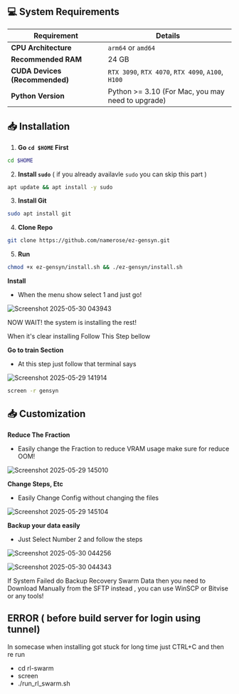 ## 💻 System Requirements

| Requirement                         | Details                                                     |
|-------------------------------------|-------------------------------------------------------------|
| **CPU Architecture**                | `arm64` or `amd64`                                          |
| **Recommended RAM**                 | 24 GB                                                       |
| **CUDA Devices (Recommended)**      | `RTX 3090`, `RTX 4070`, `RTX 4090`, `A100`, `H100`          |
| **Python Version**                  | Python >= 3.10 (For Mac, you may need to upgrade)           |


## 📥 Installation

1. **Go `cd $HOME` First**
```bash
cd $HOME
```
2. **Install `sudo`** ( if you already availavle `sudo` you can skip this part )
```bash
apt update && apt install -y sudo
```
3. **Install Git**
```bash
sudo apt install git
```
4. **Clone Repo**  
```bash
git clone https://github.com/namerose/ez-gensyn.git
```
5. **Run**
```bash
chmod +x ez-gensyn/install.sh && ./ez-gensyn/install.sh
```
**Install**
- When the menu show select 1 and just go!

![Screenshot 2025-05-30 043943](https://github.com/user-attachments/assets/6f0976f0-a26e-4db6-bf48-4e2a6802597e)

NOW WAIT! the system is installing the rest!

When it's clear installing Follow This Step bellow

**Go to train Section**
- At this step just follow that terminal says

![Screenshot 2025-05-29 141914](https://github.com/user-attachments/assets/7f20a43e-a83e-43c9-8f3c-c6a7573547c0)
```bash
screen -r gensyn
```

## 📥 Customization

**Reduce The Fraction**
- Easily change the Fraction to reduce VRAM usage make sure for reduce OOM!

![Screenshot 2025-05-29 145010](https://github.com/user-attachments/assets/5d307896-07ab-4546-82bc-312d2599f2f2)


**Change Steps, Etc**
- Easily Change Config without changing the files

![Screenshot 2025-05-29 145104](https://github.com/user-attachments/assets/638f7a36-c750-42aa-8174-4e64a8b45733)

**Backup your data easily**
- Just Select Number 2 and follow the steps

![Screenshot 2025-05-30 044256](https://github.com/user-attachments/assets/0474c596-d68f-46c0-8b15-0ef319bb3f9d)

![Screenshot 2025-05-30 044343](https://github.com/user-attachments/assets/41118bcd-4f87-441f-a403-43c1c2863473)

If System Failed do Backup Recovery Swarm Data then you need to Download Manually from the SFTP instead , you can use WinSCP or Bitvise or any tools!

## ERROR ( before build server for login using tunnel)
In somecase when installing got stuck for long time just CTRL+C and then re run
- cd rl-swarm
- screen
- ./run_rl_swarm.sh
